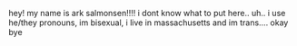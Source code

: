 hey! my name is ark salmonsen!!!! i dont know what to put here.. uh.. i use he/they pronouns, im bisexual, i live in massachusetts and im trans.... okay bye


<!---
arkieman/arkieman is a ✨ special ✨ repository because its `README.md` (this file) appears on your GitHub profile.
You can click the Preview link to take a look at your changes.
--->
